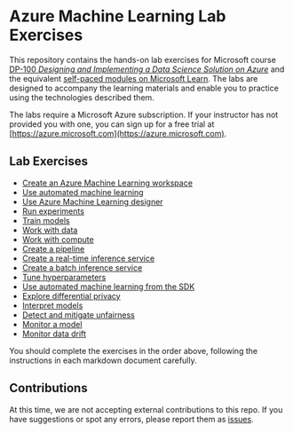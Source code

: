 # Azure Machine Learning Lab Exercises

This repository contains the hands-on lab exercises for Microsoft course [DP-100 *Designing and Implementing a Data Science Solution on Azure*](https://docs.microsoft.com/learn/certifications/courses/dp-100t01) and the equivalent [self-paced modules on Microsoft Learn](https://docs.microsoft.com/learn/paths/build-ai-solutions-with-azure-ml-service/). The labs are designed to accompany the learning materials and enable you to practice using the technologies described them.

The labs require a Microsoft Azure subscription. If your instructor has not provided you with one, you can sign up for a free trial at [https://azure.microsoft.com](https://azure.microsoft.com).

## Lab Exercises

- [Create an Azure Machine Learning workspace](instructions/01-create-a-workspace.md)
- [Use automated machine learning](instructions/02-automated-ml.md)
- [Use Azure Machine Learning designer](instructions/03-azureml-designer.md)
- [Run experiments](instructions/04-run-experiments.md)
- [Train models](instructions/05-train-models.md)
- [Work with data](instructions/06-work-with-data.md)
- [Work with compute](instructions/07-work-with-compute.md)
- [Create a pipeline](instructions/08-create-a-pipeline.md)
- [Create a real-time inference service](instructions/09-create-realtime-service.md)
- [Create a batch inference service](instructions/10-create-batch-service.md)
- [Tune hyperparameters](instructions/11-tune-hyperparameters.md)
- [Use automated machine learning from the SDK](instructions/12-use-automl.md)
- [Explore differential privacy](instructions/13-explore-differential-privacy.md)
- [Interpret models](instructions/14-interpret-models.md)
- [Detect and mitigate unfairness](instructions/15-detect-unfairness.md)
- [Monitor a model](instructions/16-monitor-a-model.md)
- [Monitor data drift](instructions/17-monitor-data-drift.md)

You should complete the exercises in the order above, following the instructions in each markdown document carefully.

## Contributions

At this time, we are not accepting external contributions to this repo. If you have suggestions or spot any errors, please report them as [issues](https://github.com/MicrosoftLearning/mslearn-dp100/issues).
